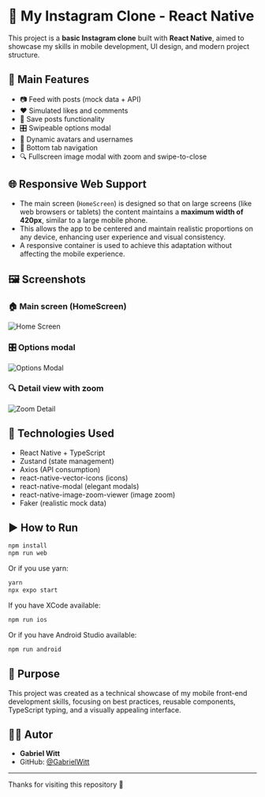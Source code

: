 # 📸 My Instagram Clone - React Native

This project is a **basic Instagram clone** built with **React Native**, aimed to showcase my skills in mobile development, UI design, and modern project structure.

## 🚀 Main Features

- 📷 Feed with posts (mock data + API)  
- ❤️ Simulated likes and comments  
- 💾 Save posts functionality  
- 🎛 Swipeable options modal  
- 👤 Dynamic avatars and usernames  
- 🧭 Bottom tab navigation  
- 🔍 Fullscreen image modal with zoom and swipe-to-close  

## 🌐 Responsive Web Support

- The main screen (`HomeScreen`) is designed so that on large screens (like web browsers or tablets) the content maintains a **maximum width of 420px**, similar to a large mobile phone.  
- This allows the app to be centered and maintain realistic proportions on any device, enhancing user experience and visual consistency.  
- A responsive container is used to achieve this adaptation without affecting the mobile experience.

## 🖼 Screenshots

### 🏠 Main screen (HomeScreen)  
![Home Screen](./assets/screenshots/HomeScreen.png)

### 🎛 Options modal  
![Options Modal](./assets/screenshots/OptionModal.png)

### 🔍 Detail view with zoom  
![Zoom Detail](./assets/screenshots/ZoomDetail.png)

## 🧰 Technologies Used

- React Native + TypeScript  
- Zustand (state management)  
- Axios (API consumption)  
- react-native-vector-icons (icons)  
- react-native-modal (elegant modals)  
- react-native-image-zoom-viewer (image zoom)  
- Faker (realistic mock data)  

## ▶️ How to Run

```bash
npm install
npm run web
```

Or if you use yarn:

```bash
yarn
npx expo start
```

If you have XCode available:

```bash
npm run ios
```

Or if you have Android Studio available:

```bash
npm run android
```

## 🎯 Purpose

This project was created as a technical showcase of my mobile front-end development skills, focusing on best practices, reusable components, TypeScript typing, and a visually appealing interface.

## 👨‍💻 Autor

- **Gabriel Witt**
- GitHub: [@GabrielWitt](https://github.com/GabrielWitt)

---

Thanks for visiting this repository 🙌